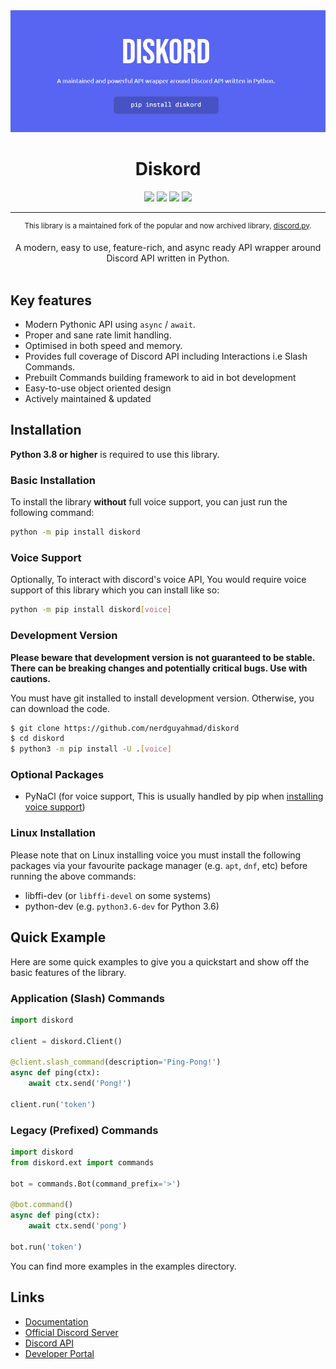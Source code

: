 <div align="center">
    <img src="docs/images/diskord-banner.PNG">
    <h1>Diskord</h1>
    <img src="https://pepy.tech/badge/diskord">
    <img src="https://img.shields.io/static/v1?label=maintained?&message=Yes&color=brightgreen">
    <img src="https://canary.discord.com/api/guilds/887217168276656188/embed.png">
    <img src="https://readthedocs.org/projects/diskord/badge">
    <hr>
    <sup>This library is a maintained fork of the popular and now archived library, <a href="https://github.com/Rapptz/discord.py">discord.py</a>.</sup>
    <p>
        A modern, easy to use, feature-rich, and async ready API wrapper around Discord API written in Python.
        <br><br>
    </p>
</div>

## Key features
* Modern Pythonic API using `async` / `await`.
* Proper and sane rate limit handling.
* Optimised in both speed and memory.
* Provides full coverage of Discord API including Interactions i.e Slash Commands.
* Prebuilt Commands building framework to aid in bot development
* Easy-to-use object oriented design
* Actively maintained & updated

## Installation

**Python 3.8 or higher** is required to use this library.

### Basic Installation
To install the library **without** full voice support, you can just run the following command:
```sh
python -m pip install diskord
```

### Voice Support
Optionally, To interact with discord's voice API, You would require voice support of this library which you can install like so:
```sh
python -m pip install diskord[voice]
```

### Development Version
**Please beware that development version is not guaranteed to be stable. There can be breaking changes and potentially critical bugs. Use with cautions.**

You must have git installed to install development version. Otherwise, you can download the code.
```sh
$ git clone https://github.com/nerdguyahmad/diskord
$ cd diskord
$ python3 -m pip install -U .[voice]
```

### Optional Packages
* PyNaCl (for voice support, This is usually handled by pip when [installing voice support](#voice-support))

### Linux Installation

Please note that on Linux installing voice you must install the following packages via your favourite package manager (e.g. `apt`, `dnf`, etc) before running the above commands:

* libffi-dev (or `libffi-devel` on some systems)
* python-dev (e.g. `python3.6-dev` for Python 3.6)

## Quick Example
Here are some quick examples to give you a quickstart and show off the basic features of the library.

### Application (Slash) Commands
```py
import diskord

client = diskord.Client()

@client.slash_command(description='Ping-Pong!')
async def ping(ctx):
    await ctx.send('Pong!')

client.run('token')
```

### Legacy (Prefixed) Commands
```py
import diskord
from diskord.ext import commands

bot = commands.Bot(command_prefix='>')

@bot.command()
async def ping(ctx):
    await ctx.send('pong')

bot.run('token')
```
You can find more examples in the examples directory.

## Links
* [Documentation](https://diskord.readthedocs.io/en/latest/index.html)
* [Official Discord Server](https://dsc.gg/diskord-dev)
* [Discord API](https://discord.gg/discord-api)
* [Developer Portal](https://developer.discord.com/applications)
